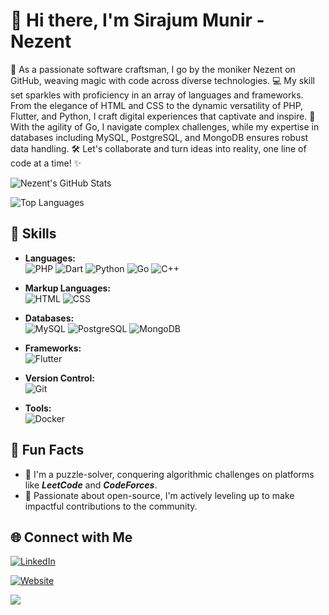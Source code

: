 <!-- Your Name -->
# 👋 Hi there, I'm Sirajum Munir - Nezent

<!-- Introduction -->
🌟 As a passionate software craftsman, I go by the moniker Nezent on GitHub, weaving magic with code across diverse technologies. 💻 My skill set sparkles with proficiency in an array of languages and frameworks. From the elegance of HTML and CSS to the dynamic versatility of PHP, Flutter, and Python, I craft digital experiences that captivate and inspire. 🚀 With the agility of Go, I navigate complex challenges, while my expertise in databases including MySQL, PostgreSQL, and MongoDB ensures robust data handling. 🛠️ Let's collaborate and turn ideas into reality, one line of code at a time! ✨

<!-- GitHub Stats -->
![Nezent's GitHub Stats](https://github-readme-stats.vercel.app/api?username=Nezent&show_icons=true&hide_border=true&count_private=true&theme=dark)

<!-- Top Languages Used -->
![Top Languages](https://github-readme-stats.vercel.app/api/top-langs/?username=Nezent&layout=compact&theme=dark&hide_border=true)

<!-- Skills -->
## 💼 Skills

- **Languages:**  
  ![PHP](https://img.shields.io/badge/PHP-777BB4?style=for-the-badge&logo=php&logoColor=white)
  ![Dart](https://img.shields.io/badge/Dart-0175C2?style=for-the-badge&logo=dart&logoColor=white)
  ![Python](https://img.shields.io/badge/Python-3776AB?style=for-the-badge&logo=python&logoColor=white)
  ![Go](https://img.shields.io/badge/Go-00ADD8?style=for-the-badge&logo=go&logoColor=white)
  ![C++](https://img.shields.io/badge/C++-00599C?style=for-the-badge&logo=c%2B%2B&logoColor=white)

- **Markup Languages:**  
  ![HTML](https://img.shields.io/badge/HTML-E34F26?style=for-the-badge&logo=html5&logoColor=white)
  ![CSS](https://img.shields.io/badge/CSS-1572B6?style=for-the-badge&logo=css3&logoColor=white)

- **Databases:**  
  ![MySQL](https://img.shields.io/badge/MySQL-4479A1?style=for-the-badge&logo=mysql&logoColor=white)
  ![PostgreSQL](https://img.shields.io/badge/PostgreSQL-336791?style=for-the-badge&logo=postgresql&logoColor=white)
  ![MongoDB](https://img.shields.io/badge/MongoDB-47A248?style=for-the-badge&logo=mongodb&logoColor=white)

- **Frameworks:**  
  ![Flutter](https://img.shields.io/badge/Flutter-02569B?style=for-the-badge&logo=flutter&logoColor=white)

- **Version Control:**  
  ![Git](https://img.shields.io/badge/Git-F05032?style=for-the-badge&logo=git&logoColor=white)

- **Tools:**  
  ![Docker](https://img.shields.io/badge/Docker-2496ED?style=for-the-badge&logo=docker&logoColor=white)

<!-- Total Contributions -->
<!-- ## Total Contributions

[![Nezent's Total Contributions](https://github-readme-streak-stats.herokuapp.com/?user=Nezent&theme=dark)](https://github.com/Nezent) -->

<!-- GitHub Activity Graph -->
<!-- [![Nezent's github activity graph](https://github-readme-activity-graph.vercel.app/graph?username=Nezent&theme=github-compact)](https://github.com/Nezent/github-readme-activity-graph) -->

<!-- Projects
## 🚀 Featured Projects

1. [Flutter Chat App](https://github.com/Nezent/flutter-chat-app) - A real-time chat application built with Flutter and Firebase, featuring authentication and messaging functionality.

2. [GoTask](https://github.com/Nezent/gotask) - A simple task management CLI tool written in Go, allowing users to add, list, and complete tasks.

3. [Portfolio Website](https://github.com/Nezent/portfolio-website) - My personal portfolio website showcasing my skills, projects, and achievements, built using HTML, CSS, and JavaScript. -->

<!-- GitHub Trophies -->
<!-- ## 🏆 GitHub Trophies

[![Nezent's GitHub Trophies](https://github-profile-trophy.vercel.app/?username=Nezent&theme=dark&column=7&margin-w=10&margin-h=10&hide_border=true)](https://github.com/ryo-ma/github-profile-trophy)
-->

<!-- Fun Facts -->
## 🎉 Fun Facts

- 🧠 I'm a puzzle-solver, conquering algorithmic challenges on platforms like ***LeetCode*** and ***CodeForces***.
- 🌱 Passionate about open-source, I'm actively leveling up to make impactful contributions to the community.


<!-- Connect with Me -->
## 🌐 Connect with Me

[![LinkedIn](https://img.shields.io/badge/LinkedIn-0077B5?style=for-the-badge&logo=linkedin&logoColor=white)](https://www.linkedin.com/in/smunir30/)
<!-- [![Twitter](https://img.shields.io/badge/Twitter-1DA1F2?style=for-the-badge&logo=twitter&logoColor=white)](https://twitter.com/your-twitter) -->
[![Website](https://img.shields.io/badge/Website-4285F4?style=for-the-badge&logo=google-chrome&logoColor=white)](https://nezent.github.io/portfolio)

<!-- Footer -->
![](https://komarev.com/ghpvc/?username=Nezent&color=green)

<!-- Feel free to customize and add more sections as per your preferences -->

